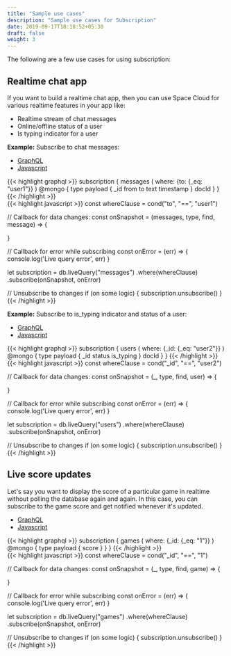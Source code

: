```yaml
---
title: "Sample use cases"
description: "Sample use cases for Subscription"
date: 2019-09-17T18:18:52+05:30
draft: false
weight: 3
---
```


The following are a few use cases for using subscription:

## Realtime chat app

If you want to build a realtime chat app, then you can use Space Cloud for various realtime features in your app like:

- Realtime stream of chat messages
- Online/offline status of a user
- Is typing indicator for a user

**Example:** Subscribe to chat messages:

<div class="row tabs-wrapper">
  <div class="col s12" style="padding:0">
    <ul class="tabs">
      <li class="tab col s2"><a class="active" href="#chat-messages-graphql">GraphQL</a></li>
      <li class="tab col s2"><a href="#chat-messages-js">Javascript</a></li>
    </ul>
  </div>
  <div id="chat-messages-graphql" class="col s12" style="padding:0">
{{< highlight graphql >}}
subscription {
  messages (
    where: {to: {_eq: "user1"}}
  ) @mongo {
    type
    payload {
      _id
      from
      to
      text 
      timestamp
    }
    docId
  }
}
{{< /highlight >}}   
  </div>
  <div id="chat-messages-js" class="col s12" style="padding:0">
{{< highlight javascript >}}
const whereClause = cond("to", "==", "user1")

// Callback for data changes:
const onSnapshot  = (messages, type, find, message) => {

}

// Callback for error while subscribing
const onError = (err) => {
   console.log('Live query error', err)
}

let subscription = db.liveQuery("messages")
  .where(whereClause)
  .subscribe(onSnapshot, onError)

// Unsubscribe to changes
if (on some logic) {
  subscription.unsubscribe()
}
{{< /highlight >}}  
  </div>
</div>

**Example:** Subscribe to is_typing indicator and status of a user:

<div class="row tabs-wrapper">
  <div class="col s12" style="padding:0">
    <ul class="tabs">
      <li class="tab col s2"><a class="active" href="#is-typing-graphql">GraphQL</a></li>
      <li class="tab col s2"><a href="#is-typing-js">Javascript</a></li>
    </ul>
  </div>
  <div id="is-typing-graphql" class="col s12" style="padding:0">
{{< highlight graphql >}}
subscription {
  users (
    where: {_id: {_eq: "user2"}}
  ) @mongo {
    type
    payload {
      _id
      status
      is_typing
    }
    docId
  }
}
{{< /highlight >}}   
  </div>
  <div id="is-typing-js" class="col s12" style="padding:0">
{{< highlight javascript >}}
const whereClause = cond("_id", "==", "user2")

// Callback for data changes:
const onSnapshot  = (_, type, find, user) => {

}

// Callback for error while subscribing
const onError = (err) => {
   console.log('Live query error', err)
}

let subscription = db.liveQuery("users")
  .where(whereClause)
  .subscribe(onSnapshot, onError)

// Unsubscribe to changes
if (on some logic) {
  subscription.unsubscribe()
}
{{< /highlight >}}  
  </div>  
</div>

## Live score updates

Let's say you want to display the score of a particular game in realtime without polling the database again and again. In this case, you can subscribe to the game score and get notified whenever it's updated.

<div class="row tabs-wrapper">
  <div class="col s12" style="padding:0">
    <ul class="tabs">
      <li class="tab col s2"><a class="active" href="#scores-graphql">GraphQL</a></li>
      <li class="tab col s2"><a href="#scores-js">Javascript</a></li>
    </ul>
  </div>
  <div id="scores-graphql" class="col s12" style="padding:0">
{{< highlight graphql >}}
subscription {
  games (
    where: {_id: {_eq: "1"}}
  ) @mongo {
    type
    payload {
      score
    }
  }
}
{{< /highlight >}}   
  </div>
  <div id="scores-js" class="col s12" style="padding:0">
{{< highlight javascript >}}
const whereClause = cond("_id", "==", "1")

// Callback for data changes:
const onSnapshot  = (_, type, find, game) => {

}

// Callback for error while subscribing
const onError = (err) => {
   console.log('Live query error', err)
}

let subscription = db.liveQuery("games")
  .where(whereClause)
  .subscribe(onSnapshot, onError)

// Unsubscribe to changes
if (on some logic) {
  subscription.unsubscribe()
}
{{< /highlight >}}  
  </div>
</div>